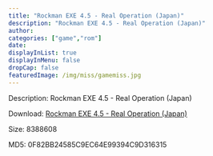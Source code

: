 ```yaml
---
title: "Rockman EXE 4.5 - Real Operation (Japan)"
description: "Rockman EXE 4.5 - Real Operation (Japan)"
author: 
categories: ["game","rom"]
date: 
displayInList: true
displayInMenu: false
dropCap: false
featuredImage: /img/miss/gamemiss.jpg
---
```


Description: Rockman EXE 4.5 - Real Operation (Japan)

Download: <a style="text-decoration:underline;" href="https://mega.nz/#!fLYQGYyC!lkUH-JbiVkmwtu4J7Fj433fKd89zIM7zsD-jAnoPgO8" target = "_blank" rel = "nofollow" > Rockman EXE 4.5 - Real Operation (Japan)</a>

Size: 8388608

MD5: 0F82BB24585C9EC64E99394C9D316315

